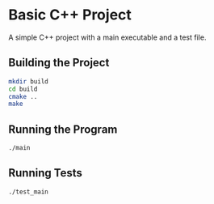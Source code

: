 # Basic C++ Project

A simple C++ project with a main executable and a test file.

## Building the Project

```bash
mkdir build
cd build
cmake ..
make
```

## Running the Program

```bash
./main
```

## Running Tests

```bash
./test_main
```
